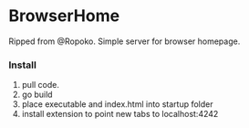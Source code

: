 # BrowserHome
Ripped from @Ropoko. Simple server for browser homepage.
### Install
1. pull code.
2. go build
3. place executable and index.html into startup folder
4. install extension to point new tabs to localhost:4242
